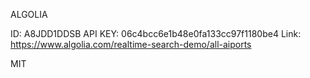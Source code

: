 ALGOLIA

ID: A8JDD1DDSB
API KEY: 06c4bcc6e1b48e0fa133cc97f1180be4
Link: https://www.algolia.com/realtime-search-demo/all-aiports

MIT
